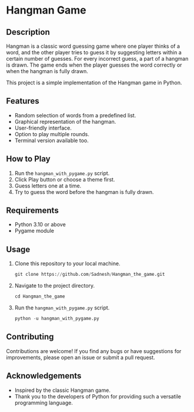 # Hangman Game

## Description
Hangman is a classic word guessing game where one player thinks of a word, and the other player tries to guess it by suggesting letters within a certain number of guesses. For every incorrect guess, a part of a hangman is drawn. The game ends when the player guesses the word correctly or when the hangman is fully drawn.

This project is a simple implementation of the Hangman game in Python.

## Features
- Random selection of words from a predefined list.
- Graphical representation of the hangman.
- User-friendly interface.
- Option to play multiple rounds.
- Terminal version available too.

## How to Play
1. Run the `hangman_with_pygame.py` script.
2. Click Play button or choose a theme first.
3. Guess letters one at a time.
4. Try to guess the word before the hangman is fully drawn.

## Requirements
- Python 3.10 or above
- Pygame module

## Usage
1. Clone this repository to your local machine.
    ~~~py
    git clone https://github.com/Sadnesh/Hangman_the_game.git
    ~~~
2. Navigate to the project directory.
    ~~~py
    cd Hangman_the_game
    ~~~
3. Run the `hangman_with_pygame.py` script.
    ~~~py
    python -u hangman_with_pygame.py
    ~~~

## Contributing
Contributions are welcome! If you find any bugs or have suggestions for improvements, please open an issue or submit a pull request.

## Acknowledgements
- Inspired by the classic Hangman game.
- Thank you to the developers of Python for providing such a versatile programming language.
